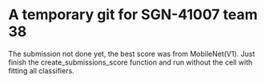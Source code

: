 # A temporary git for SGN-41007 team 38

The submission not done yet, the best score was from MobileNet(V1). Just finish the create_submissions_score function and run without the 
cell with fitting all classifiers.
